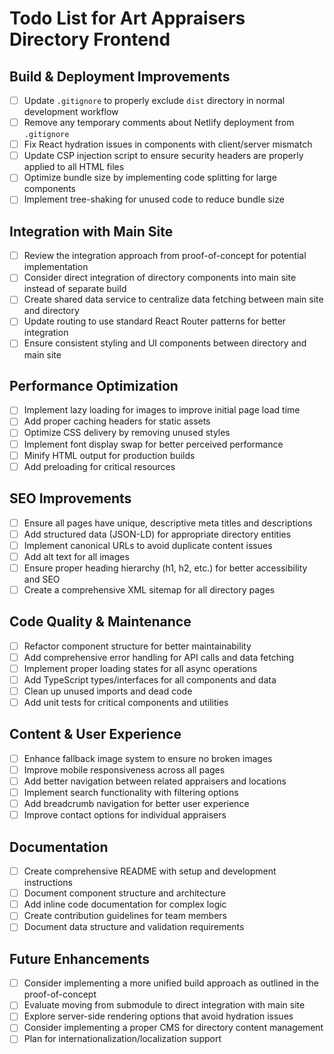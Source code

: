 # Todo List for Art Appraisers Directory Frontend

## Build & Deployment Improvements

- [ ] Update `.gitignore` to properly exclude `dist` directory in normal development workflow
- [ ] Remove any temporary comments about Netlify deployment from `.gitignore`
- [ ] Fix React hydration issues in components with client/server mismatch
- [ ] Update CSP injection script to ensure security headers are properly applied to all HTML files
- [ ] Optimize bundle size by implementing code splitting for large components
- [ ] Implement tree-shaking for unused code to reduce bundle size

## Integration with Main Site

- [ ] Review the integration approach from proof-of-concept for potential implementation
- [ ] Consider direct integration of directory components into main site instead of separate build
- [ ] Create shared data service to centralize data fetching between main site and directory
- [ ] Update routing to use standard React Router patterns for better integration
- [ ] Ensure consistent styling and UI components between directory and main site

## Performance Optimization

- [ ] Implement lazy loading for images to improve initial page load time
- [ ] Add proper caching headers for static assets
- [ ] Optimize CSS delivery by removing unused styles
- [ ] Implement font display swap for better perceived performance
- [ ] Minify HTML output for production builds
- [ ] Add preloading for critical resources

## SEO Improvements

- [ ] Ensure all pages have unique, descriptive meta titles and descriptions
- [ ] Add structured data (JSON-LD) for appropriate directory entities
- [ ] Implement canonical URLs to avoid duplicate content issues
- [ ] Add alt text for all images
- [ ] Ensure proper heading hierarchy (h1, h2, etc.) for better accessibility and SEO
- [ ] Create a comprehensive XML sitemap for all directory pages

## Code Quality & Maintenance

- [ ] Refactor component structure for better maintainability
- [ ] Add comprehensive error handling for API calls and data fetching
- [ ] Implement proper loading states for all async operations
- [ ] Add TypeScript types/interfaces for all components and data
- [ ] Clean up unused imports and dead code
- [ ] Add unit tests for critical components and utilities

## Content & User Experience

- [ ] Enhance fallback image system to ensure no broken images
- [ ] Improve mobile responsiveness across all pages
- [ ] Add better navigation between related appraisers and locations
- [ ] Implement search functionality with filtering options
- [ ] Add breadcrumb navigation for better user experience
- [ ] Improve contact options for individual appraisers

## Documentation

- [ ] Create comprehensive README with setup and development instructions
- [ ] Document component structure and architecture
- [ ] Add inline code documentation for complex logic
- [ ] Create contribution guidelines for team members
- [ ] Document data structure and validation requirements

## Future Enhancements

- [ ] Consider implementing a more unified build approach as outlined in the proof-of-concept
- [ ] Evaluate moving from submodule to direct integration with main site
- [ ] Explore server-side rendering options that avoid hydration issues
- [ ] Consider implementing a proper CMS for directory content management
- [ ] Plan for internationalization/localization support 